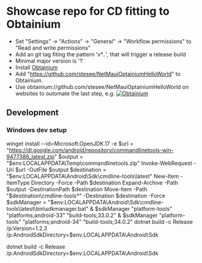 # Showcase repo for CD fitting to Obtainium

- Set "Settings" -> "Actions" -> "General" -> "Workflow permissions" to "Read and write permissions"
- Add an git tag fiting the pattern 'v*.*.*', that will trigger a release build
- Minimal major version is '1'
- Install [Obtainium](https://github.com/ImranR98/Obtainium?tab=readme-ov-file#installation)
- Add "https://github.com/stesee/NetMauiOptainiumHelloWorld" to Obtainium.
- Use obtainium://github.com/stesee/NetMauiOptainiumHelloWorld on websites to outomate the last step, e.g. [![Obtainium](https://img.shields.io/badge/Obtainium%20Store-NetMauiOptainiumHelloWorld-green?style=flat&logo=android)](https://apps.obtainium.imranr.dev/redirect.html?r=obtainium://add/https://github.com/stesee/NetMauiOptainiumHelloWorld)

## Development

### Windows dev setup

winget install --id=Microsoft.OpenJDK.17 -e
$url = "https://dl.google.com/android/repository/commandlinetools-win-9477386_latest.zip"
$output = "$env:LOCALAPPDATA\Temp\commandlinetools.zip"
Invoke-WebRequest -Uri $url -OutFile $output
$destination = "$env:LOCALAPPDATA\Android\Sdk\cmdline-tools\latest"
New-Item -ItemType Directory -Force -Path $destination
Expand-Archive -Path $output -DestinationPath $destination
Move-Item -Path "$destination\cmdline-tools\*" -Destination $destination -Force
$sdkManager = "$env:LOCALAPPDATA\Android\Sdk\cmdline-tools\latest\bin\sdkmanager.bat"
& $sdkManager "platform-tools" "platforms;android-33" "build-tools;33.0.2"
& $sdkManager "platform-tools" "platforms;android-34" "build-tools;34.0.2"
dotnet build -c Release /p:Version=1.2.3 /p:AndroidSdkDirectory=$env:LOCALAPPDATA\Android\Sdk

dotnet build -c Release /p:AndroidSdkDirectory=$env:LOCALAPPDATA\Android\Sdk